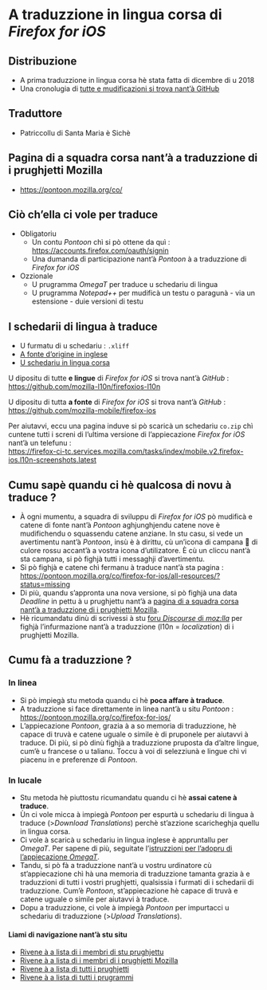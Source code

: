 # A traduzzione in lingua corsa di _Firefox for iOS_

## Distribuzione

- A prima traduzzione in lingua corsa hè stata fatta di dicembre di u 2018
- Una cronolugia di [tutte e mudificazioni si trova nant’à GitHub](https://github.com/mozilla-l10n/firefoxios-l10n/commits/master/co)

## Traduttore
- Patriccollu di Santa Maria è Sichè

## Pagina di a squadra corsa nant’à a traduzzione di i prughjetti Mozilla
- https://pontoon.mozilla.org/co/

## Ciò ch’ella ci vole per traduce

- Obligatoriu
  - Un contu _Pontoon_ chì si pò ottene da quì : https://accounts.firefox.com/oauth/signin
  - Una dumanda di participazione nant’à _Pontoon_ à a traduzzione di _Firefox for iOS_
- Ozzionale
  - U prugramma _OmegaT_ per traduce u schedariu di lingua
  - U prugramma _Notepad++_ per mudificà un testu o paragunà - via un estensione - duie versioni di testu

## I schedarii di lingua à traduce

- U furmatu di u schedariu : `.xliff`
- [A fonte d’origine in inglese](https://github.com/mozilla-l10n/firefoxios-l10n/blob/master/templates/firefox-ios.xliff)
- [U schedariu in lingua corsa](https://github.com/mozilla-l10n/firefoxios-l10n/blob/master/co/firefox-ios.xliff)

U dipositu di tutte __e lingue__ di _Firefox for iOS_ si trova nant’à _GitHub_ :  
   https://github.com/mozilla-l10n/firefoxios-l10n

U dipositu di tutta __a fonte__ di _Firefox for iOS_ si trova nant’à _GitHub_ :  
   https://github.com/mozilla-mobile/firefox-ios

Per aiutavvi, eccu una pagina induve si pò scaricà un schedariu `co.zip` chì cuntene tutti i screni di l’ultima versione di l’appiecazione _Firefox for iOS_ nant’à un telefunu :  
   https://firefox-ci-tc.services.mozilla.com/tasks/index/mobile.v2.firefox-ios.l10n-screenshots.latest

## Cumu sapè quandu ci hè qualcosa di novu à traduce ?

- À ogni mumentu, a squadra di sviluppu di _Firefox for iOS_ pò mudificà e catene di fonte nant’à _Pontoon_ aghjunghjendu catene nove è mudifichendu o squassendu catene anziane. In stu casu, si vede un avertimentu nant’à _Pontoon_, insù è à dirittu, cù un’icona di campana 🔔 di culore rossu accant’à a vostra icona d’utilizatore. È cù un cliccu nant’à sta campana, si pò fighjà tutti i messaghji d’avertimentu.
- Si pò fighjà e catene chì fermanu à traduce nant’à sta pagina :  
  https://pontoon.mozilla.org/co/firefox-for-ios/all-resources/?status=missing
- Di più, quandu s’appronta una nova versione, si pò fighjà una data _Deadline_ in pettu à u prughjettu nant’à a [pagina di a squadra corsa nant’à a traduzzione di i prughjetti Mozilla](https://pontoon.mozilla.org/co/).
- Hè ricumandatu dinù di scrivessi à stu [foru _Discourse_ di _moz:lla_](https://discourse.mozilla.org/c/l10n/547) per fighjà l’infurmazione nant’à a traduzzione (l10n = _localization_) di i prughjetti Mozilla.

## Cumu fà a traduzzione ?

### In linea
- Si pò impiegà stu metoda quandu ci hè __poca affare à traduce__.
- A traduzzione si face direttamente in linea nant’à u situ _Pontoon_ :  
  https://pontoon.mozilla.org/co/firefox-for-ios/
- L’appiecazione _Pontoon_, grazia à a so memoria di traduzzione, hè capace di truvà e catene uguale o simile è di pruponele per aiutavvi à traduce. Di più, si pò dinù fighjà a traduzzione pruposta da d’altre lingue, cum’è u francese o u talianu. Toccu à voi di selezziunà e lingue chì vi piacenu in e preferenze di _Pontoon_.

### In lucale
- Stu metoda hè piuttostu ricumandatu quandu ci hè __assai catene à traduce__.
- Ùn ci vole micca à impiegà _Pontoon_ per espurtà u schedariu di lingua à traduce (>_Download Translations_) perchè st’azzione scaricheghja quellu in lingua corsa.
- Ci vole à scaricà u schedariu in lingua inglese è appruntallu per _OmegaT_. Per sapene di più, seguitate l’[istruzzioni per l’adopru di l’appiecazione _OmegaT_](OmegaT.md).
- Tandu, si pò fà a traduzzione nant’à u vostru urdinatore cù st’appiecazione chì hà una memoria di traduzzione tamanta grazia à e traduzzioni di tutti i vostri prughjetti, qualsissia i furmati di i schedarii di traduzzione. Cum’è _Pontoon_, st’appiecazione hè capace di truvà e catene uguale o simile per aiutavvi à traduce.
- Dopu a traduzzione, ci vole à impiegà _Pontoon_ per impurtacci u schedariu di traduzzione (>_Upload Translations_).

#### Liami di navigazione nant’à stu situ
- [Rivene à a lista di i membri di stu prughjettu](./)
- [Rivene à a lista di i membri di i prughjetti Mozilla](../)
- [Rivene à a lista di tutti i prughjetti](../../)
- [Rivene à a lista di tutti i prugrammi](../../../../../#readme)
